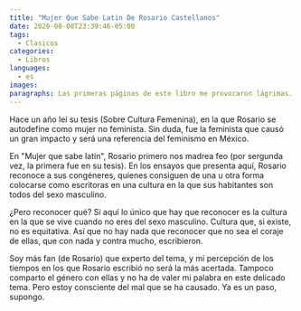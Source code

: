 ```yaml
---
title: "Mujer Que Sabe Latin De Rosario Castellanos"
date: 2020-08-08T23:39:46-05:00
tags:
  - Clasicos
categories:
  - Libros
languages:
  - es
images:
paragraphs: Las primeras páginas de este libro me provocaron lágrimas. Los primeros ensayos del libro son la bofetada más dolorosa que me han dado, sí que dolió, ese dolor que hace un nudo en la garganta, que no te deja hablar y sientes que te asfixia.
---
```


Hace un año leí su tesis (Sobre Cultura Femenina), en la que Rosario se autodefine como mujer no feminista. Sin duda, fue la feminista que causó un gran impacto y será una referencia del feminismo en México.

En "Mujer que sabe latín", Rosario primero nos madrea feo (por sergunda vez, la primera fue en su tesis). En los ensayos que presenta aquí, Rosario reconoce a sus congéneres, quienes consiguen de una u otra forma colocarse como escritoras en una cultura en la que sus habitantes son todos del sexo masculino.

¿Pero reconocer qué? Si aquí lo único que hay que reconocer es la cultura en la que se vive cuando no eres del sexo masculino. Cultura que, si existe, no es equitativa. Así que no hay nada que reconocer que no sea el coraje de ellas, que con nada y contra mucho, escribieron.

Soy más fan (de Rosario) que experto del tema, y mi percepción de los tiempos en los que Rosario escribió no será la más acertada. Tampoco comparto el género con ellas y no ha de valer mi palabra en este delicado tema. Pero estoy consciente del mal que se ha causado. Ya es un paso, supongo.
